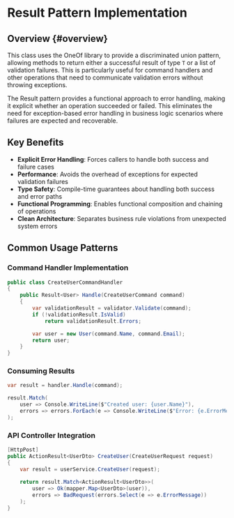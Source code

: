# Result Pattern Implementation

## Overview {#overview}

This class uses the OneOf library to provide a discriminated union pattern, allowing methods to return either a successful result of type `T` or a list of validation failures. This is particularly useful for command handlers and other operations that need to communicate validation errors without throwing exceptions.

The Result pattern provides a functional approach to error handling, making it explicit whether an operation succeeded or failed. This eliminates the need for exception-based error handling in business logic scenarios where failures are expected and recoverable.

## Key Benefits

- **Explicit Error Handling**: Forces callers to handle both success and failure cases
- **Performance**: Avoids the overhead of exceptions for expected validation failures  
- **Type Safety**: Compile-time guarantees about handling both success and error paths
- **Functional Programming**: Enables functional composition and chaining of operations
- **Clean Architecture**: Separates business rule violations from unexpected system errors

## Common Usage Patterns

### Command Handler Implementation

```csharp
public class CreateUserCommandHandler
{
    public Result<User> Handle(CreateUserCommand command)
    {
        var validationResult = validator.Validate(command);
        if (!validationResult.IsValid)
            return validationResult.Errors;

        var user = new User(command.Name, command.Email);
        return user;
    }
}
```

### Consuming Results

```csharp
var result = handler.Handle(command);

result.Match(
    user => Console.WriteLine($"Created user: {user.Name}"),
    errors => errors.ForEach(e => Console.WriteLine($"Error: {e.ErrorMessage}"))
);
```

### API Controller Integration

```csharp
[HttpPost]
public ActionResult<UserDto> CreateUser(CreateUserRequest request)
{
    var result = userService.CreateUser(request);
    
    return result.Match<ActionResult<UserDto>>(
        user => Ok(mapper.Map<UserDto>(user)),
        errors => BadRequest(errors.Select(e => e.ErrorMessage))
    );
}
```
